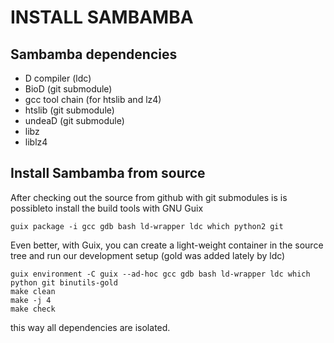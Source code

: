 # INSTALL SAMBAMBA

## Sambamba dependencies

* D compiler (ldc)
* BioD (git submodule)
* gcc tool chain (for htslib and lz4)
* htslib (git submodule)
* undeaD (git submodule)
* libz
* liblz4

## Install Sambamba from source

After checking out the source from github with git submodules is is
possibleto install the build tools with GNU Guix

    guix package -i gcc gdb bash ld-wrapper ldc which python2 git

Even better, with Guix, you can create a light-weight container in the source tree
and run our development setup (gold was added lately by ldc)

    guix environment -C guix --ad-hoc gcc gdb bash ld-wrapper ldc which python git binutils-gold
    make clean
    make -j 4
    make check

this way all dependencies are isolated.
